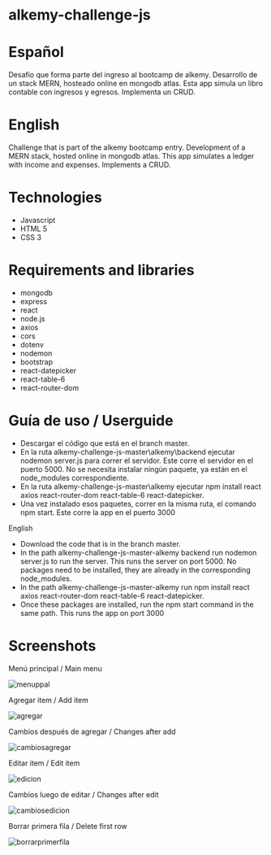 # alkemy-challenge-js
# Español
Desafio que forma parte del ingreso al bootcamp de alkemy. Desarrollo de un stack MERN, hosteado online en mongodb atlas.
Esta app simula un libro contable con ingresos y egresos. Implementa un CRUD.

# English
Challenge that is part of the alkemy bootcamp entry. Development of a MERN stack, hosted online in mongodb atlas.
This app simulates a ledger with income and expenses. Implements a CRUD.

# Technologies
* Javascript
* HTML 5
* CSS 3

# Requirements and libraries
  * mongodb
  * express
  * react
  * node.js
  * axios
  * cors
  * dotenv
  * nodemon
  * bootstrap
  * react-datepicker
  * react-table-6
  * react-router-dom

# Guía de uso / Userguide
- Descargar el código que está en el branch master.
- En la ruta alkemy-challenge-js-master\alkemy\backend ejecutar nodemon server.js para correr el servidor. Este corre el servidor en el puerto 5000. No se necesita instalar ningún paquete, ya están en el node_modules correspondiente.
- En la ruta alkemy-challenge-js-master\alkemy ejecutar npm install react axios react-router-dom react-table-6 react-datepicker.
- Una vez instalado esos paquetes, correr en la misma ruta, el comando npm start. Este corre la app en el puerto 3000

English
- Download the code that is in the branch master.
- In the path alkemy-challenge-js-master-alkemy backend run nodemon server.js to run the server. This runs the server on port 5000. No packages need to be installed, they are already in the corresponding node_modules.
- In the path alkemy-challenge-js-master-alkemy run npm install react axios react-router-dom react-table-6 react-datepicker.
- Once these packages are installed, run the npm start command in the same path. This runs the app on port 3000

# Screenshots

Menú principal / Main menu

![menuppal](https://user-images.githubusercontent.com/38327663/147835515-a5351c94-ae88-47d6-83c5-ab09a13949ae.png)

Agregar item / Add item

![agregar](https://user-images.githubusercontent.com/38327663/147835517-9517f003-6d7b-4178-a1b7-619d9c5a9ae0.png)

Cambios después de agregar / Changes after add

![cambiosagregar](https://user-images.githubusercontent.com/38327663/147835519-8ac16ecd-17f3-4aa3-bb02-15050b55a6f3.png)

Editar item / Edit item

![edicion](https://user-images.githubusercontent.com/38327663/147835523-9f2a201c-1806-4f34-ab57-bee62086e5cf.png)

Cambios luego de editar / Changes after edit

![cambiosedicion](https://user-images.githubusercontent.com/38327663/147835525-37302a69-ff90-4074-ab78-33d4bf5b94cb.png)

Borrar primera fila / Delete first row

![borrarprimerfila](https://user-images.githubusercontent.com/38327663/147835528-32f43ecb-2f95-4af8-bfff-5f6d39c3345e.png)

